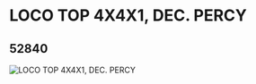# LOCO TOP 4X4X1, DEC. PERCY
## 52840
![LOCO TOP 4X4X1, DEC. PERCY](https://lc-www-live-s.legocdn.com/media/bricks/5/2/4262108.jpg)